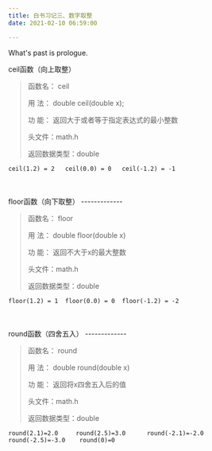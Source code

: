 ```yaml
---
title: 白书习记三、数字取整
date: 2021-02-10 06:59:00

---
```

What's past is prologue.

<!--more-->ceil函数（向上取整）

> 函数名： ceil
> 
> 用 法： double ceil(double x);
> 
> 功 能： 返回大于或者等于指定表达式的最小整数
> 
> 头文件：math.h
> 
> 返回数据类型：double

    ceil(1.2) = 2	ceil(0.0) = 0	ceil(-1.2) = -1

<br>
<br>
floor函数（向下取整）
-------------

> 函数名： floor
> 
> 用 法： double floor(double x)
> 
> 功 能： 返回不大于x的最大整数
> 
> 头文件：math.h
> 
> 返回数据类型：double

    floor(1.2) = 1	floor(0.0) = 0	floor(-1.2) = -2

<br>
<br>
round函数（四舍五入）
-------------

> 函数名： round
> 
> 用 法： double round(double x)
> 
> 功 能： 返回将x四舍五入后的值
> 
> 头文件：math.h
> 
> 返回数据类型：double

    round(2.1)=2.0     round(2.5)=3.0      round(-2.1)=-2.0           round(-2.5)=-3.0    round(0)=0

<br>
<br>




